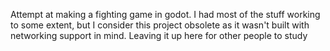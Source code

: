 Attempt at making a fighting game in godot. I had most of the stuff working to some extent, but I consider this project obsolete as it wasn't built with networking support in mind. Leaving it up here for other people to study
